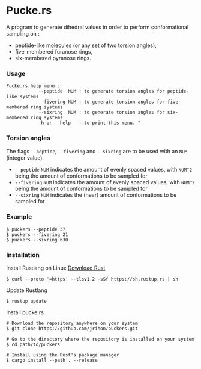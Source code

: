 # Pucke.rs

A program to generate dihedral values in order to perform conformational sampling on : 
 - peptide-like molecules (or any set of two torsion angles),
 - five-membered furanose rings,
 - six-membered pyranose rings.


### Usage

```
Pucke.rs help menu :
            --peptide  NUM : to generate torsion angles for peptide-like systems
            --fivering NUM : to generate torsion angles for five-membered ring systems
            --sixring  NUM : to generate torsion angles for six-membered ring systems
            -h or --help   : to print this menu. "
```

### Torsion angles
The flags `--peptide`, `--fivering` and `--sixring` are to be used with an `NUM` (integer value).</br>
 - `--peptide` `NUM` indicates the amount of evenly spaced values, with `NUM^2` being the amount of conformations to be sampled for
 - `--fivering` `NUM` indicates the amount of evenly spaced values, with `NUM^2` being the amount of conformations to be sampled for
 - `--sixring` `NUM` indicates the (near) amount of conformations to be sampled for


### Example
```shell 
$ puckers --peptide 37
$ puckers --fivering 21 
$ puckers --sixring 630
```



### Installation
Install Rustlang on Linux [Download Rust](https://www.rust-lang.org/tools/install)
```shell
$ curl --proto '=https' --tlsv1.2 -sSf https://sh.rustup.rs | sh
```

Update Rustlang
```shell
$ rustup update
```
Install pucke.rs
```shell
# Download the repository anywhere on your system
$ git clone https://github.com/jrihon/puckers.git

# Go to the directory where the repository is installed on your system
$ cd path/to/puckers

# Install using the Rust's package manager
$ cargo install --path . --release
```

